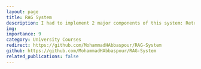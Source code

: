 ```yaml
---
layout: page
title: RAG System
description: I had to implement 2 major components of this system: Retriever and Generator
img: 
importance: 9
category: University Courses
redirect: https://github.com/MohammadHAbbaspour/RAG-System
github: https://github.com/MohammadHAbbaspour/RAG-System
related_publications: false
---
```

